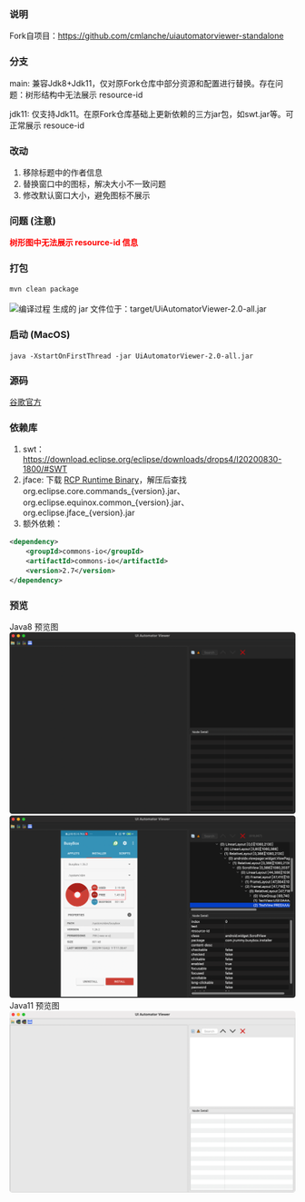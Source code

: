 ### 说明
Fork自项目：https://github.com/cmlanche/uiautomatorviewer-standalone

### 分支

main:  兼容Jdk8+Jdk11，仅对原Fork仓库中部分资源和配置进行替换。存在问题：树形结构中无法展示 resource-id

jdk11: 仅支持Jdk11。在原Fork仓库基础上更新依赖的三方jar包，如swt.jar等。可正常展示 resouce-id

### 改动
1. 移除标题中的作者信息
2. 替换窗口中的图标，解决大小不一致问题
3. 修改默认窗口大小，避免图标不展示

### 问题 (注意)
<font color='red'>**树形图中无法展示 resource-id 信息**</font>

### 打包
```mvn clean package```<br><br>
![编译过程](https://raw.githubusercontent.com/CNRZWP/blog-media/image/2022/202210022232166.png)
生成的 jar 文件位于：target/UiAutomatorViewer-2.0-all.jar

### 启动 (MacOS)
```java -XstartOnFirstThread -jar UiAutomatorViewer-2.0-all.jar```

### 源码
[谷歌官方](https://android.googlesource.com/platform/tools/swt/+/refs/heads/android10-release/uiautomatorviewer/)

### 依赖库
1. swt：https://download.eclipse.org/eclipse/downloads/drops4/I20200830-1800/#SWT
2. jface: 下载 [RCP Runtime Binary](https://download.eclipse.org/eclipse/downloads/drops4/I20200830-1800/)，解压后查找org.eclipse.core.commands_{version}.jar、org.eclipse.equinox.common_{version}.jar、org.eclipse.jface_{version}.jar
3. 额外依赖：
```xml
<dependency>
    <groupId>commons-io</groupId>
    <artifactId>commons-io</artifactId>
    <version>2.7</version>
</dependency>
```

### 预览
Java8 预览图
![UIAutomatorViewer-Java8](https://raw.githubusercontent.com/CNRZWP/blog-media/image/2022/202210022210039.png)
![UIAutomatorViewer-Java8](https://raw.githubusercontent.com/CNRZWP/blog-media/image/2022/202210022215951.png)
Java11 预览图
![UIAutomatorViewer-Java11](https://raw.githubusercontent.com/CNRZWP/blog-media/image/2022/202210022209452.png)
